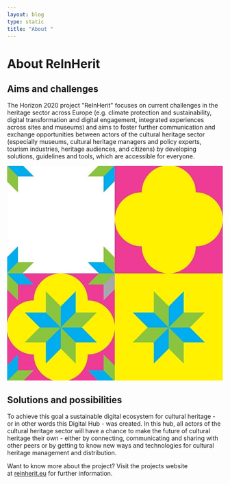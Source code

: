 ```yaml
---
layout: blog
type: static
title: "About "
---
```

# About ReInHerit

## Aims and challenges

The Horizon 2020 project "ReInHerit" focuses on current challenges in the heritage sector across Europe (e.g. climate protection and sustainability, digital transformation and digital engagement, integrated experiences across sites and museums) and aims to foster further communication and exchange opportunities between actors of the cultural heritage sector (especially museums, cultural heritage managers and policy experts, tourism industries, heritage audiences, and citizens) by developing solutions, guidelines and tools, which are accessible for everyone.

![](/images/uploads/sloganless.jpg)

## Solutions and possibilities

To achieve this goal a sustainable digital ecosystem for cultural heritage - or in other words this Digital Hub - was created. In this hub, all actors of the cultural heritage sector will have a chance to make the future of cultural heritage their own - either by connecting, communicating and sharing with other peers or by getting to know new ways and technologies for cultural heritage management and distribution.

Want to know more about the project? Visit the projects website at [reinherit.eu](https://www.reinherit.eu/) for further information.